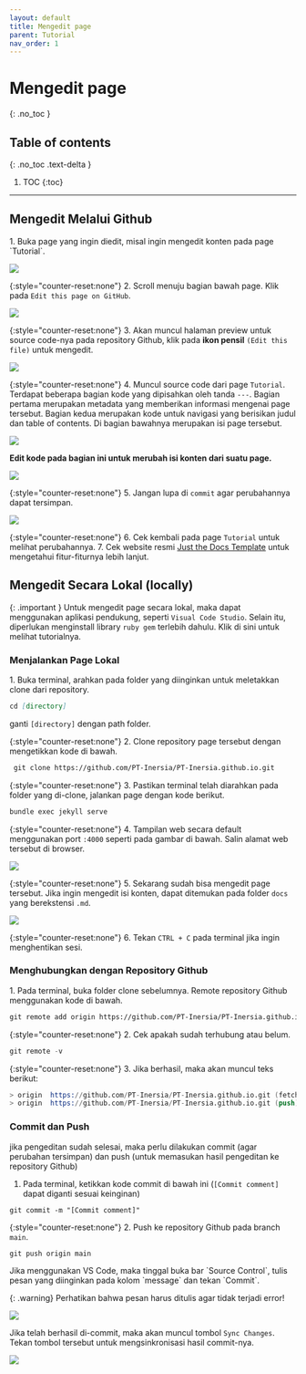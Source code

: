 ```yaml
---
layout: default
title: Mengedit page
parent: Tutorial
nav_order: 1
---
```


# Mengedit page
{: .no_toc }

## Table of contents
{: .no_toc .text-delta }

1. TOC
{:toc}

---

## Mengedit Melalui Github

<div class="code-example" markdown="1">
1. Buka page yang ingin diedit, misal ingin mengedit konten pada page `Tutorial`.

![](../../../tutorial/assets/images/page.jpg)

{:style="counter-reset:none"}
2. Scroll menuju bagian bawah page. Klik pada `Edit this page on GitHub`.

![](../../../tutorial/assets/images/link-page.jpg)

{:style="counter-reset:none"}
3. Akan muncul halaman preview untuk source code-nya pada repository Github, klik pada **ikon pensil** `(Edit this file)` untuk mengedit.

![](../../../tutorial/assets/images/git-page.jpg)

{:style="counter-reset:none"}
4. Muncul source code dari page `Tutorial`. Terdapat beberapa bagian kode yang dipisahkan oleh tanda `---`. Bagian pertama merupakan metadata yang memberikan informasi mengenai page tersebut. Bagian kedua merupakan kode untuk navigasi yang berisikan judul dan table of contents. Di bagian bawahnya merupakan isi page tersebut.

![](../../../tutorial/assets/images/code-page1.jpg)

**Edit kode pada bagian ini untuk merubah isi konten dari suatu page.**

![](../../../tutorial/assets/images/code-page2.jpg)

{:style="counter-reset:none"}
5. Jangan lupa di `commit` agar perubahannya dapat tersimpan.

![](../../../tutorial/assets/images/commit-page.jpg)

{:style="counter-reset:none"}
6. Cek kembali pada page `Tutorial` untuk melihat perubahannya.
7. Cek website resmi [Just the Docs Template](https://just-the-docs.github.io/just-the-docs/) untuk mengetahui fitur-fiturnya lebih lanjut.

</div>

## Mengedit Secara Lokal (locally)

{: .important }
Untuk mengedit page secara lokal, maka dapat menggunakan aplikasi pendukung, seperti `Visual Code Studio`. Selain itu, diperlukan menginstall library `ruby gem` terlebih dahulu. Klik di sini untuk melihat tutorialnya.

### Menjalankan Page Lokal

<div class="code-example" markdown="1">
1. Buka terminal, arahkan pada folder yang diinginkan untuk meletakkan clone dari repository. 

```markdown
cd [directory]
```

ganti `[directory]` dengan path folder.

{:style="counter-reset:none"}
2. Clone repository page tersebut dengan mengetikkan kode di bawah.

```markdown
 git clone https://github.com/PT-Inersia/PT-Inersia.github.io.git
```

{:style="counter-reset:none"}
3. Pastikan terminal telah diarahkan pada folder yang di-clone, jalankan page dengan kode berikut.

```markdown
bundle exec jekyll serve
```

{:style="counter-reset:none"}
4. Tampilan web secara default menggunakan port `:4000` seperti pada gambar di bawah. Salin alamat web tersebut di browser.

![](../../../tutorial/assets/images/server-page.jpg)

{:style="counter-reset:none"}
5. Sekarang sudah bisa mengedit page tersebut. Jika ingin mengedit isi konten, dapat ditemukan pada folder `docs` yang berekstensi `.md`. 

![](../../../tutorial/assets/images/docs-page.jpg)

{:style="counter-reset:none"}
6. Tekan `CTRL + C` pada terminal jika ingin menghentikan sesi.

</div>

### Menghubungkan dengan Repository Github

<div class="code-example" markdown="1">
1. Pada terminal, buka folder clone sebelumnya. Remote repository Github menggunakan kode di bawah.

```markdown
git remote add origin https://github.com/PT-Inersia/PT-Inersia.github.io.git
```

{:style="counter-reset:none"}
2. Cek apakah sudah terhubung atau belum.

```js
git remote -v
```

{:style="counter-reset:none"}
3. Jika berhasil, maka akan muncul teks berikut:

```s
> origin  https://github.com/PT-Inersia/PT-Inersia.github.io.git (fetch)
> origin  https://github.com/PT-Inersia/PT-Inersia.github.io.git (push)
```

</div>

### Commit dan Push

jika pengeditan sudah selesai, maka perlu dilakukan commit (agar perubahan tersimpan) dan push (untuk memasukan hasil pengeditan ke repository Github)

<div class="code-example" markdown="1">

1. Pada terminal, ketikkan kode commit di bawah ini (`[Commit comment]` dapat diganti sesuai keinginan)

```
git commit -m "[Commit comment]"
```

{:style="counter-reset:none"}
2. Push ke repository Github pada branch `main`.

```
git push origin main
```

</div>

<div class="code-example" markdown="1">
Jika menggunakan VS Code, maka tinggal buka bar `Source Control`, tulis pesan yang diinginkan pada kolom `message` dan tekan `Commit`. 

{: .warning}
Perhatikan bahwa pesan harus ditulis agar tidak terjadi error!

![](../../../tutorial/assets/images/commit2-page.jpg)

Jika telah berhasil di-commit, maka akan muncul tombol `Sync Changes`. Tekan tombol tersebut untuk mengsinkronisasi hasil commit-nya.

![](../../../tutorial/assets/images/sync-page.jpg)
</div>

